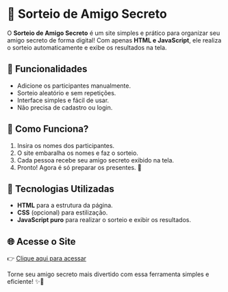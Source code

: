 # 🎁 Sorteio de Amigo Secreto

O **Sorteio de Amigo Secreto** é um site simples e prático para organizar seu amigo secreto de forma digital! 
Com apenas **HTML e JavaScript**, ele realiza o sorteio automaticamente e exibe os resultados na tela.

## 🔹 Funcionalidades
- Adicione os participantes manualmente.
- Sorteio aleatório e sem repetições.
- Interface simples e fácil de usar.
- Não precisa de cadastro ou login.

## 🎯 Como Funciona?
1. Insira os nomes dos participantes.
2. O site embaralha os nomes e faz o sorteio.
3. Cada pessoa recebe seu amigo secreto exibido na tela.
4. Pronto! Agora é só preparar os presentes. 🎉

## 🚀 Tecnologias Utilizadas
- **HTML** para a estrutura da página.
- **CSS** (opcional) para estilização.
- **JavaScript puro** para realizar o sorteio e exibir os resultados.

## 🌐 Acesse o Site  
👉 [Clique aqui para acessar](https://alexsonmichel.github.io/desafio-amigo-secreto/challenge-amigo-secreto_pt-main/index.html)

Torne seu amigo secreto mais divertido com essa ferramenta simples e eficiente! ✨🎁
